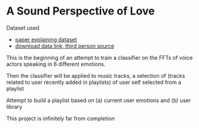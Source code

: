 A Sound Perspective of Love
=====

Dataset used
* [paper explaining dataset](https://core.ac.uk/download/pdf/53857389.pdf)
* [download data link, third person source](http://voice.fub.it/activities/corpora/emovo/index.html)


This is the beginning of an attempt to train a classifier on the FFTs of voice actors speaking in 6 different emotions.

Then the classifier will be applied to music tracks, a selection of (tracks related to user recently added in playlists) of user self selected from a playlist

Attempt to build a playlist based on (a) current user emotions and (b) user library

This project is infinitely far from completion
